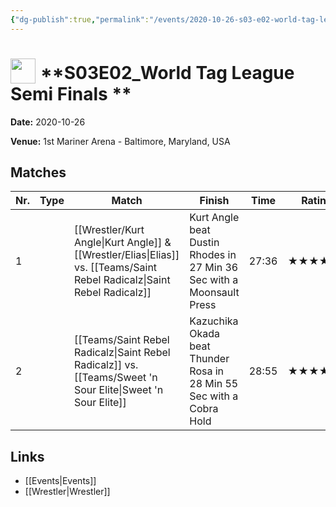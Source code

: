 ```yaml
---
{"dg-publish":true,"permalink":"/events/2020-10-26-s03-e02-world-tag-league-semi-finals/","title":"S03E02_World Tag League Semi Finals ","noteIcon":"","created":"2025-09-01T21:42:43.530+02:00"}
---
```



# <img src="z_Images/ChokeSlam.png" width="40" style="vertical-align:bottom; margin-right:8px;">**S03E02_World Tag League Semi Finals **

**Date:** 2020-10-26

**Venue:** 1st Mariner Arena - Baltimore, Maryland, USA

## Matches

| Nr. | Type | Match | Finish | Time | Rating | Score |
|-----|------|-------|--------|------|--------|-------|
| 1 |  | [[Wrestler/Kurt Angle\|Kurt Angle]] & [[Wrestler/Elias\|Elias]] vs. [[Teams/Saint Rebel Radicalz\|Saint Rebel Radicalz]] | Kurt Angle beat Dustin Rhodes in 27 Min 36 Sec with a Moonsault Press | 27:36 | ★★★★1/2 | 94 |
| 2 |  | [[Teams/Saint Rebel Radicalz\|Saint Rebel Radicalz]] vs. [[Teams/Sweet 'n Sour Elite\|Sweet 'n Sour Elite]] | Kazuchika Okada beat Thunder Rosa in 28 Min 55 Sec with a Cobra Hold | 28:55 | ★★★★3/4 | 96 |

## Links
- [[Events\|Events]]
- [[Wrestler\|Wrestler]]
